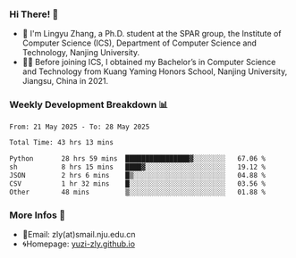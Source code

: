 ### Hi There! 👋 
- 🐳 I'm Lingyu Zhang, a Ph.D. student at the SPAR group, the Institute of Computer Science (ICS), Department of Computer Science and Technology, Nanjing University.
- 🧑‍🎓 Before joining ICS, I obtained my Bachelor’s in Computer Science and Technology from Kuang Yaming Honors School, Nanjing University, Jiangsu, China in 2021.

### Weekly Development Breakdown :bar_chart:

<!--START_SECTION:waka-->

```txt
From: 21 May 2025 - To: 28 May 2025

Total Time: 43 hrs 13 mins

Python       28 hrs 59 mins  ████████████████▓░░░░░░░░   67.06 %
sh           8 hrs 15 mins   ████▓░░░░░░░░░░░░░░░░░░░░   19.12 %
JSON         2 hrs 6 mins    █▒░░░░░░░░░░░░░░░░░░░░░░░   04.88 %
CSV          1 hr 32 mins    █░░░░░░░░░░░░░░░░░░░░░░░░   03.56 %
Other        48 mins         ▒░░░░░░░░░░░░░░░░░░░░░░░░   01.88 %
```

<!--END_SECTION:waka-->

<!--
### Github Contributions :octocat:

![](https://raw.githubusercontent.com/yuzi-zly/yuzi-zly/output/github-contribution-grid-snake.svg)              
-->

### More Infos 📖

- 📧Email: zly(at)smail.nju.edu.cn
- 🌀Homepage: [yuzi-zly.github.io](https://yuzi-zly.github.io/)
